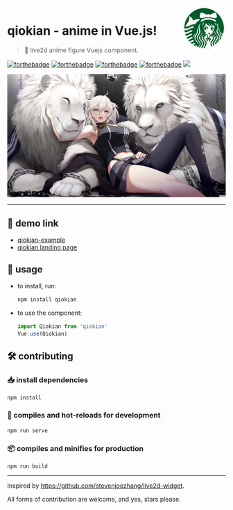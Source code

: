 <!--
 * @Date: 08/02/2021 09.49.03 +0800
 * @Author: KnowsCount
 * @LastEditTime: 13/06/2021 11.24.43 +0800
 * @FilePath: /qiokian/README.md
-->

<img src="src/logo.png" align="right" width="100" height="100" />

# qiokian - anime in Vue.js!

> 🙊 live2d anime figure Vuejs component.

[![forthebadge](https://forthebadge.com/images/badges/powered-by-coders-sweat.svg)](https://forthebadge.com)
[![forthebadge](https://forthebadge.com/images/badges/built-with-love.svg)](https://forthebadge.com)
[![forthebadge](https://forthebadge.com/images/badges/made-with-vue.svg)](https://forthebadge.com)
[![forthebadge](https://forthebadge.com/images/badges/not-a-bug-a-feature.svg)](https://forthebadge.com)
<img src="https://forthebadge.com/images/badges/works-on-my-machine.svg" height="35" />

![Shishiro Botan](src/shishiro_botan.jpg)

---

## 🔗 demo link

-   [qiokian-example](https://qiokian-example.vercel.app)
-   [qiokian landing page](https://qiokian-landing.vercel.app)

## 🧱 usage

<!-- prettier-ignore-start -->
-   to install, run:

    ```bash
    npm install qiokian
    ```

-   to use the component:

    ```vue.js
    import Qiokian from 'qiokian'
    Vue.use(Qiokian)
    ```

<!-- prettier-ignore-end -->

## 🛠 contributing

### 📥 install dependencies

```
npm install
```

### 🔨 compiles and hot-reloads for development

```
npm run serve
```

### 📦 compiles and minifies for production

```
npm run build
```

---

Inspired by https://github.com/stevenjoezhang/live2d-widget.

All forms of contribution are welcome, and yes, stars please.
